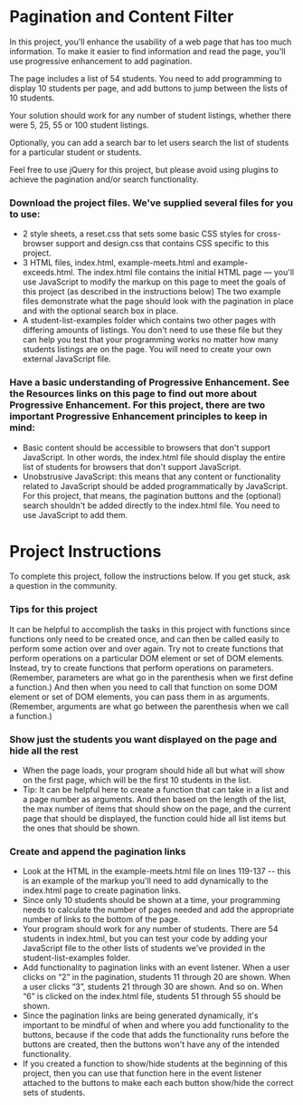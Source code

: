 # Pagination and Content Filter

In this project, you'll enhance the usability of a web page that has too much information. To make it easier to find information and read the page, you'll use progressive enhancement to add pagination.

The page includes a list of 54 students. You need to add programming to display 10 students per page, and add buttons to jump between the lists of 10 students.

Your solution should work for any number of student listings, whether there were 5, 25, 55 or 100 student listings.

Optionally, you can add a search bar to let users search the list of students for a particular student or students.

Feel free to use jQuery for this project, but please avoid using plugins to achieve the pagination and/or search functionality.

### Download the project files. We've supplied several files for you to use:

* 2 style sheets, a reset.css that sets some basic CSS styles for cross-browser support and design.css that contains CSS specific to this project.
* 3 HTML files, index.html, example-meets.html and example-exceeds.html. The index.html file contains the initial HTML page — you'll use JavaScript to modify the markup on this page to meet the goals of this project (as described in the instructions below) The two example files demonstrate what the page should look with the pagination in place and with the optional search box in place.
* A student-list-examples folder which contains two other pages with differing amounts of listings. You don't need to use these file but they can help you test that your programming works no matter how many students listings are on the page.
You will need to create your own external JavaScript file.

### Have a basic understanding of Progressive Enhancement. See the Resources links on this page to find out more about Progressive Enhancement. For this project, there are two important Progressive Enhancement principles to keep in mind:

* Basic content should be accessible to browsers that don't support JavaScript. In other words, the index.html file should display the entire list of students for browsers that don't support JavaScript.
* Unobstrusive JavaScript: this means that any content or functionality related to JavaScript should be added programmatically by JavaScript. For this project, that means, the pagination buttons and the (optional) search shouldn't be added directly to the index.html file. You need to use JavaScript to add them.

# Project Instructions
To complete this project, follow the instructions below. If you get stuck, ask a question in the community.

### Tips for this project
It can be helpful to accomplish the tasks in this project with functions since functions only need to be created once, and can then be called easily to perform some action over and over again.
Try not to create functions that perform operations on a particular DOM element or set of DOM elements. Instead, try to create functions that perform operations on parameters. (Remember, parameters are what go in the parenthesis when we first define a function.) And then when you need to call that function on some DOM element or set of DOM elements, you can pass them in as arguments. (Remember, arguments are what go between the parenthesis when we call a function.)

### Show just the students you want displayed on the page and hide all the rest
* When the page loads, your program should hide all but what will show on the first page, which will be the first 10 students in the list.
* Tip: It can be helpful here to create a function that can take in a list and a page number as arguments. And then based on the length of the list, the max number of items that should show on the page, and the current page that should be displayed, the function could hide all list items but the ones that should be shown.

### Create and append the pagination links
* Look at the HTML in the example-meets.html file on lines 119-137 -- this is an example of the markup you'll need to add dynamically to the index.html page to create pagination links.
* Since only 10 students should be shown at a time, your programming needs to calculate the number of pages needed and add the appropriate number of links to the bottom of the page.
* Your program should work for any number of students. There are 54 students in index.html, but you can test your code by adding your JavaScript file to the other lists of students we’ve provided in the student-list-examples folder.
* Add functionality to pagination links with an event listener.
When a user clicks on “2” in the pagination, students 11 through 20 are shown. When a user clicks “3”, students 21 through 30 are shown. And so on. When “6” is clicked on the index.html file, students 51 through 55 should be shown.
* Since the pagination links are being generated dynamically, it's important to be mindful of when and where you add functionality to the buttons, because if the code that adds the functionality runs before the buttons are created, then the buttons won't have any of the intended functionality.
* If you created a function to show/hide students at the beginning of this project, then you can use that function here in the event listener attached to the buttons to make each each button show/hide the correct sets of students.
